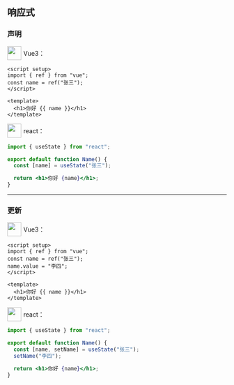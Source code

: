 ## 响应式

### 声明

<div style="display: flex; align-items: center;">
    <img src="https://cn.vuejs.org/logo.svg" width="32" height="32" />
    <span style="margin-left: 5px;">Vue3：</span>
</div>

```vue
<script setup>
import { ref } from "vue";
const name = ref("张三");
</script>

<template>
  <h1>你好 {{ name }}</h1>
</template>
```

<div style="display: flex; align-items: center;">
    <img src="https://react.dev/favicon.ico" width="32" height="32" />
    <span style="margin-left: 5px;">react：</span>
</div>

```jsx
import { useState } from "react";

export default function Name() {
  const [name] = useState("张三");

  return <h1>你好 {name}</h1>;
}
```

---

### 更新

<div style="display: flex; align-items: center;">
    <img src="https://cn.vuejs.org/logo.svg" width="32" height="32" />
    <span style="margin-left: 5px;">Vue3：</span>
</div>

```vue
<script setup>
import { ref } from "vue";
const name = ref("张三");
name.value = "李四";
</script>

<template>
  <h1>你好 {{ name }}</h1>
</template>
```

<div style="display: flex; align-items: center;">
    <img src="https://react.dev/favicon.ico" width="32" height="32" />
    <span style="margin-left: 5px;">react：</span>
</div>

```jsx
import { useState } from "react";

export default function Name() {
  const [name, setName] = useState("张三");
  setName("李四");

  return <h1>你好 {name}</h1>;
}
```




